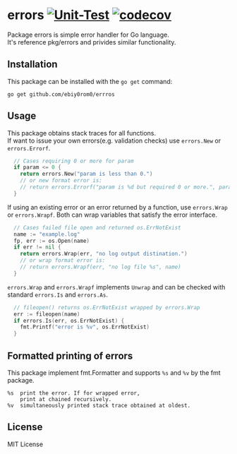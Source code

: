 # errors [![Unit-Test](https://github.com/ebiy0rom0/errors/actions/workflows/unittest.yml/badge.svg)](https://github.com/ebiy0rom0/errors/actions/workflows/unittest.yml) [![codecov](https://codecov.io/gh/ebiy0rom0/errors/branch/develop/graph/badge.svg?token=VBTPX64FKX)](https://codecov.io/gh/ebiy0rom0/errors)

Package errors is simple error handler for Go language.  
It's reference pkg/errors and privides similar functionality.


## Installation

This package can be installed with the `go get` command:
```
go get github.com/ebiy0rom0/errros
```


## Usage

This package obtains stack traces for all functions.  
If want to issue your own errors(e.g. validation checks) use `errors.New` or `errors.Errorf`.
```go
  // Cases requiring 0 or more for param
  if param <= 0 {
    return errors.New("param is less than 0.")
    // or new format error is:
    // return errors.Errorf("param is %d but required 0 or more.", param)
  }
```

If using an existing error or an error returned by a function, use `errors.Wrap` or `errors.Wrapf`.
Both can wrap variables that satisfy the error interface.
```go
  // Cases failed file open and returned os.ErrNotExist
  name := "example.log"
  fp, err := os.Open(name)
  if err != nil {
    return errors.Wrap(err, "no log output distination.")
    // or wrap format error is:
    // return errors.Wrapf(err, "no log file %s", name)
  }
```

`errors.Wrap` and `errors.Wrapf` implements `Unwrap` and can be checked with standard `errors.Is` and `errors.As`.
```go
  // fileopen() returns os.ErrNotExist wrapped by errors.Wrap
  err := fileopen(name)
  if errors.Is(err, os.ErrNotExist) {
    fmt.Printf("error is %v", os.ErrNotExist)
  }
```


## Formatted printing of errors

This package implement fmt.Formatter and supports `%s` and `%v` by the fmt package.
```
%s  print the error. If for wrapped error, 
    print at chained recursively.
%v  simultaneously printed stack trace obtained at oldest.
```


## License

MIT License